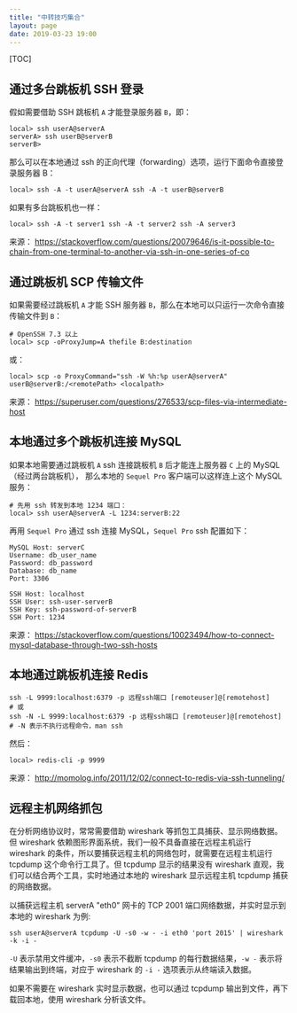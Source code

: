 ```yaml
---
title: "中转技巧集合"
layout: page
date: 2019-03-23 19:00
---
```


[TOC]

## 通过多台跳板机 SSH 登录

假如需要借助 SSH 跳板机 `A` 才能登录服务器 `B`，即：

```console
local> ssh userA@serverA
serverA> ssh userB@serverB
serverB>
```

那么可以在本地通过 ssh 的正向代理（forwarding）选项，运行下面命令直接登录服务器 B：

```console
local> ssh -A -t userA@serverA ssh -A -t userB@serverB
```

如果有多台跳板机也一样：

```console
local> ssh -A -t server1 ssh -A -t server2 ssh -A server3
```

来源： https://stackoverflow.com/questions/20079646/is-it-possible-to-chain-from-one-terminal-to-another-via-ssh-in-one-series-of-co


## 通过跳板机 SCP 传输文件

如果需要经过跳板机 `A` 才能 SSH 服务器 `B`，那么在本地可以只运行一次命令直接传输文件到 `B`：

```console
# OpenSSH 7.3 以上
local> scp -oProxyJump=A thefile B:destination
```

或：

```console
local> scp -o ProxyCommand="ssh -W %h:%p userA@serverA" userB@serverB:/<remotePath> <localpath>
```

来源： https://superuser.com/questions/276533/scp-files-via-intermediate-host

## 本地通过多个跳板机连接 MySQL

如果本地需要通过跳板机 `A` ssh 连接跳板机 `B` 后才能连上服务器 `C` 上的 MySQL（经过两台跳板机），
那么本地的 `Sequel Pro` 客户端可以这样连上这个 MySQL 服务：

```console
# 先用 ssh 转发到本地 1234 端口：
local> ssh userA@serverA -L 1234:serverB:22
```
再用 `Sequel Pro` 通过 ssh 连接 MySQL，`Sequel Pro` ssh 配置如下：

```
MySQL Host: serverC
Username: db_user_name
Password: db_password
Database: db_name
Port: 3306

SSH Host: localhost
SSH User: ssh-user-serverB
SSH Key: ssh-password-of-serverB
SSH Port: 1234
```

来源： https://stackoverflow.com/questions/10023494/how-to-connect-mysql-database-through-two-ssh-hosts

## 本地通过跳板机连接 Redis

```
ssh -L 9999:localhost:6379 -p 远程ssh端口 [remoteuser]@[remotehost]
# 或
ssh -N -L 9999:localhost:6379 -p 远程ssh端口 [remoteuser]@[remotehost]
# -N 表示不执行远程命令，man ssh
```

然后：

```
local> redis-cli -p 9999
```

来源： http://momolog.info/2011/12/02/connect-to-redis-via-ssh-tunneling/

## 远程主机网络抓包

在分析网络协议时，常常需要借助 wireshark 等抓包工具捕获、显示网络数据。但 wireshark 依赖图形界面系统，我们一般不具备直接在远程主机运行 wireshark 的条件，所以要捕获远程主机的网络包时，就需要在远程主机运行 tcpdump 这个命令行工具了。但 tcpdump 显示的结果没有 wireshark 直观，我们可以结合两个工具，实时地通过本地的 wireshark 显示远程主机 tcpdump 捕获的网络数据。

以捕获远程主机 serverA "eth0" 网卡的 TCP 2001 端口网络数据，并实时显示到本地的 wireshark 为例:

```
ssh userA@serverA tcpdump -U -s0 -w - -i eth0 'port 2015' | wireshark -k -i -
```

`-U` 表示禁用文件缓冲，`-s0` 表示不截断 tcpdump 的每行数据结果，`-w -` 表示将结果输出到终端，对应于 wireshark 的 `-i -` 选项表示从终端读入数据。

如果不需要在 wireshark 实时显示数据，也可以通过 tcpdump 输出到文件，再下载回本地，使用 wireshark 分析该文件。
